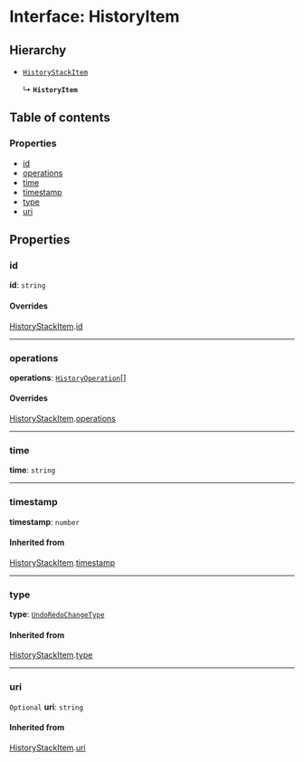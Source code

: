 # Interface: HistoryItem

## Hierarchy

* [`HistoryStackItem`](/en/auto-docs/fixed-history-plugin/interfaces/HistoryStackItem.md)

  ↳ **`HistoryItem`**

## Table of contents

### Properties

* [id](/en/auto-docs/fixed-history-plugin/interfaces/HistoryItem.md#id)
* [operations](/en/auto-docs/fixed-history-plugin/interfaces/HistoryItem.md#operations)
* [time](/en/auto-docs/fixed-history-plugin/interfaces/HistoryItem.md#time)
* [timestamp](/en/auto-docs/fixed-history-plugin/interfaces/HistoryItem.md#timestamp)
* [type](/en/auto-docs/fixed-history-plugin/interfaces/HistoryItem.md#type)
* [uri](/en/auto-docs/fixed-history-plugin/interfaces/HistoryItem.md#uri)

## Properties

### id

**id**: `string`

#### Overrides

[HistoryStackItem](/en/auto-docs/fixed-history-plugin/interfaces/HistoryStackItem.md).[id](/en/auto-docs/fixed-history-plugin/interfaces/HistoryStackItem.md#id)

***

### operations

**operations**: [`HistoryOperation`](/en/auto-docs/fixed-history-plugin/interfaces/HistoryOperation.md)\[]

#### Overrides

[HistoryStackItem](/en/auto-docs/fixed-history-plugin/interfaces/HistoryStackItem.md).[operations](/en/auto-docs/fixed-history-plugin/interfaces/HistoryStackItem.md#operations)

***

### time

**time**: `string`

***

### timestamp

**timestamp**: `number`

#### Inherited from

[HistoryStackItem](/en/auto-docs/fixed-history-plugin/interfaces/HistoryStackItem.md).[timestamp](/en/auto-docs/fixed-history-plugin/interfaces/HistoryStackItem.md#timestamp)

***

### type

**type**: [`UndoRedoChangeType`](/en/auto-docs/fixed-history-plugin/enums/UndoRedoChangeType.md)

#### Inherited from

[HistoryStackItem](/en/auto-docs/fixed-history-plugin/interfaces/HistoryStackItem.md).[type](/en/auto-docs/fixed-history-plugin/interfaces/HistoryStackItem.md#type)

***

### uri

`Optional` **uri**: `string`

#### Inherited from

[HistoryStackItem](/en/auto-docs/fixed-history-plugin/interfaces/HistoryStackItem.md).[uri](/en/auto-docs/fixed-history-plugin/interfaces/HistoryStackItem.md#uri)
